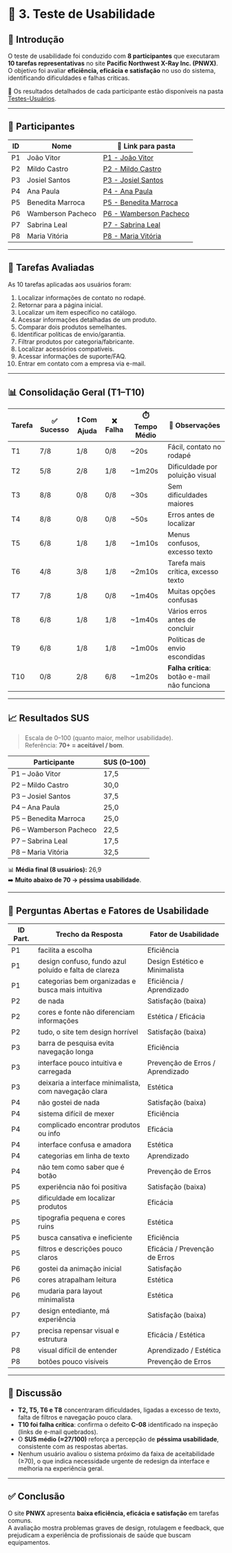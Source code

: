 # 🧪 3. Teste de Usabilidade

## 🎯 Introdução
O teste de usabilidade foi conduzido com **8 participantes** que executaram **10 tarefas representativas** no site **Pacific Northwest X-Ray Inc. (PNWX)**.  
O objetivo foi avaliar **eficiência, eficácia e satisfação** no uso do sistema, identificando dificuldades e falhas críticas.  

📂 Os resultados detalhados de cada participante estão disponíveis na pasta [Testes-Usuários](./Testes-Usuários).

---

## 👥 Participantes

| ID  | Nome | 📂 Link para pasta |
|-----|--------------------------|--------------------|
| P1  | João Vitor | [P1 - João Vitor](./Testes-Usuários/P1-JoaoVitor.md) |
| P2  | Mildo Castro | [P2 - Mildo Castro](./Testes-Usuários/P2-MildoCastro.md) |
| P3  | Josiel Santos | [P3 - Josiel Santos](./Testes-Usuários/P3-JosielSantos.md) |
| P4  | Ana Paula | [P4 - Ana Paula](./Testes-Usuários/P4-AnaPaula.md) |
| P5  | Benedita Marroca | [P5 - Benedita Marroca](./Testes-Usuários/P5-BeneditaMarroca.md) |
| P6  | Wamberson Pacheco | [P6 - Wamberson Pacheco](./Testes-Usuários/P6-WambersonPacheco.md) |
| P7  | Sabrina Leal | [P7 - Sabrina Leal](./Testes-Usuários/P7-SabrinaLeal.md) |
| P8  | Maria Vitória | [P8 - Maria Vitória](./Testes-Usuários/P8-MariaVitória.md) |

---

## 📝 Tarefas Avaliadas
As 10 tarefas aplicadas aos usuários foram:

1. Localizar informações de contato no rodapé.  
2. Retornar para a página inicial.  
3. Localizar um item específico no catálogo.  
4. Acessar informações detalhadas de um produto.  
5. Comparar dois produtos semelhantes.  
6. Identificar políticas de envio/garantia.  
7. Filtrar produtos por categoria/fabricante.  
8. Localizar acessórios compatíveis.  
9. Acessar informações de suporte/FAQ.  
10. Entrar em contato com a empresa via e-mail.  

---

## 📊 Consolidação Geral (T1–T10)

| Tarefa | ✅ Sucesso | ❗ Com Ajuda | ❌ Falha | ⏱️ Tempo Médio | 🔎 Observações |
|--------|-----------|--------------|---------|----------------|----------------|
| T1 | 7/8 | 1/8 | 0/8 | ~20s | Fácil, contato no rodapé |
| T2 | 5/8 | 2/8 | 1/8 | ~1m20s | Dificuldade por poluição visual |
| T3 | 8/8 | 0/8 | 0/8 | ~30s | Sem dificuldades maiores |
| T4 | 8/8 | 0/8 | 0/8 | ~50s | Erros antes de localizar |
| T5 | 6/8 | 1/8 | 1/8 | ~1m10s | Menus confusos, excesso texto |
| T6 | 4/8 | 3/8 | 1/8 | ~2m10s | Tarefa mais crítica, excesso texto |
| T7 | 7/8 | 1/8 | 0/8 | ~1m40s | Muitas opções confusas |
| T8 | 6/8 | 1/8 | 1/8 | ~1m40s | Vários erros antes de concluir |
| T9 | 6/8 | 1/8 | 1/8 | ~1m00s | Políticas de envio escondidas |
| T10| 0/8 | 2/8 | 6/8 | ~1m20s | **Falha crítica**: botão e-mail não funciona |

---

## 📈 Resultados SUS

> Escala de 0–100 (quanto maior, melhor usabilidade).  
> Referência: **70+ = aceitável / bom**.

| Participante | SUS (0–100) |
|--------------|-------------|
| P1 – João Vitor            | 17,5 |
| P2 – Mildo Castro          | 30,0 |
| P3 – Josiel Santos         | 37,5 |
| P4 – Ana Paula             | 25,0 |
| P5 – Benedita Marroca      | 25,0 |
| P6 – Wamberson Pacheco     | 22,5 |
| P7 – Sabrina Leal          | 17,5 |
| P8 – Maria Vitória         | 32,5 |

📊 **Média final (8 usuários):** 26,9  
➡️ **Muito abaixo de 70 → péssima usabilidade**.


---

## 💬 Perguntas Abertas e Fatores de Usabilidade

| ID Part. | Trecho da Resposta | Fator de Usabilidade |
|----------|--------------------|-----------------------|
| P1 | facilita a escolha | Eficiência |
| P1 | design confuso, fundo azul poluído e falta de clareza | Design Estético e Minimalista |
| P1 | categorias bem organizadas e busca mais intuitiva | Eficiência / Aprendizado |
| P2 | de nada | Satisfação (baixa) |
| P2 | cores e fonte não diferenciam informações | Estética / Eficácia |
| P2 | tudo, o site tem design horrível | Satisfação (baixa) |
| P3 | barra de pesquisa evita navegação longa | Eficiência |
| P3 | interface pouco intuitiva e carregada | Prevenção de Erros / Aprendizado |
| P3 | deixaria a interface minimalista, com navegação clara | Estética |
| P4 | não gostei de nada | Satisfação (baixa) |
| P4 | sistema difícil de mexer | Eficiência |
| P4 | complicado encontrar produtos ou info | Eficácia |
| P4 | interface confusa e amadora | Estética |
| P4 | categorias em linha de texto | Aprendizado |
| P4 | não tem como saber que é botão | Prevenção de Erros |
| P5 | experiência não foi positiva | Satisfação (baixa) |
| P5 | dificuldade em localizar produtos | Eficácia |
| P5 | tipografia pequena e cores ruins | Estética |
| P5 | busca cansativa e ineficiente | Eficiência |
| P5 | filtros e descrições pouco claros | Eficácia / Prevenção de Erros |
| P6 | gostei da animação inicial | Satisfação |
| P6 | cores atrapalham leitura | Estética |
| P6 | mudaria para layout minimalista | Estética |
| P7 | design entediante, má experiência | Satisfação (baixa) |
| P7 | precisa repensar visual e estrutura | Eficácia / Estética |
| P8 | visual difícil de entender | Aprendizado / Estética |
| P8 | botões pouco visíveis | Prevenção de Erros |

---

## 🔎 Discussão
- **T2, T5, T6 e T8** concentraram dificuldades, ligadas a excesso de texto, falta de filtros e navegação pouco clara.  
- **T10 foi falha crítica**: confirma o defeito **C-08** identificado na inspeção (links de e-mail quebrados).  
- O **SUS médio (≈27/100)** reforça a percepção de **péssima usabilidade**, consistente com as respostas abertas.  
- Nenhum usuário avaliou o sistema próximo da faixa de aceitabilidade (≥70), o que indica necessidade urgente de redesign da interface e melhoria na experiência geral.

---

## ✅ Conclusão
O site **PNWX** apresenta **baixa eficiência, eficácia e satisfação** em tarefas comuns.  
A avaliação mostra problemas graves de design, rotulagem e feedback, que prejudicam a experiência de profissionais de saúde que buscam equipamentos.  
